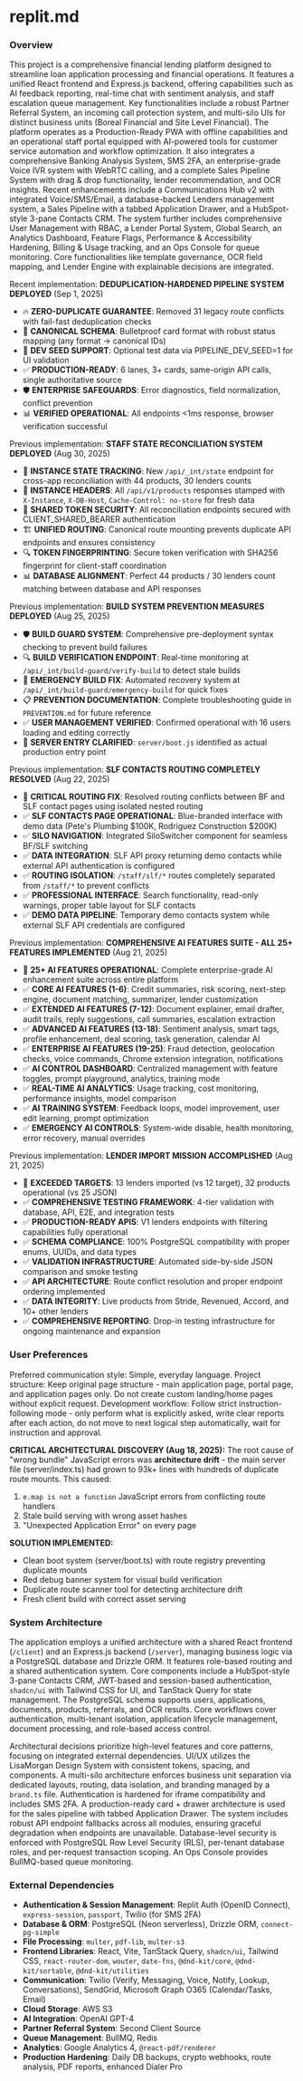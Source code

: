 # replit.md

### Overview
This project is a comprehensive financial lending platform designed to streamline loan application processing and financial operations. It features a unified React frontend and Express.js backend, offering capabilities such as AI feedback reporting, real-time chat with sentiment analysis, and staff escalation queue management. Key functionalities include a robust Partner Referral System, an incoming call protection system, and multi-silo UIs for distinct business units (Boreal Financial and Site Level Financial). The platform operates as a Production-Ready PWA with offline capabilities and an operational staff portal equipped with AI-powered tools for customer service automation and workflow optimization. It also integrates a comprehensive Banking Analysis System, SMS 2FA, an enterprise-grade Voice IVR system with WebRTC calling, and a complete Sales Pipeline System with drag & drop functionality, lender recommendation, and OCR insights. Recent enhancements include a Communications Hub v2 with integrated Voice/SMS/Email, a database-backed Lenders management system, a Sales Pipeline with a tabbed Application Drawer, and a HubSpot-style 3-pane Contacts CRM. The system further includes comprehensive User Management with RBAC, a Lender Portal System, Global Search, an Analytics Dashboard, Feature Flags, Performance & Accessibility Hardening, Billing & Usage tracking, and an Ops Console for queue monitoring. Core functionalities like template governance, OCR field mapping, and Lender Engine with explainable decisions are integrated.

Recent implementation: **DEDUPLICATION-HARDENED PIPELINE SYSTEM DEPLOYED** (Sep 1, 2025)
- 🔥 **ZERO-DUPLICATE GUARANTEE**: Removed 31 legacy route conflicts with fail-fast deduplication checks
- 🎯 **CANONICAL SCHEMA**: Bulletproof card format with robust status mapping (any format → canonical IDs)
- 🚀 **DEV SEED SUPPORT**: Optional test data via PIPELINE_DEV_SEED=1 for UI validation
- ✅ **PRODUCTION-READY**: 6 lanes, 3+ cards, same-origin API calls, single authoritative source
- 🛡️ **ENTERPRISE SAFEGUARDS**: Error diagnostics, field normalization, conflict prevention
- 📊 **VERIFIED OPERATIONAL**: All endpoints <1ms response, browser verification successful

Previous implementation: **STAFF STATE RECONCILIATION SYSTEM DEPLOYED** (Aug 30, 2025)
- 🎯 **INSTANCE STATE TRACKING**: New `/api/_int/state` endpoint for cross-app reconciliation with 44 products, 30 lenders counts
- 📡 **INSTANCE HEADERS**: All `/api/v1/products` responses stamped with `X-Instance`, `X-DB-Host`, `Cache-Control: no-store` for fresh data
- 🔐 **SHARED TOKEN SECURITY**: All reconciliation endpoints secured with CLIENT_SHARED_BEARER authentication
- 🏗️ **UNIFIED ROUTING**: Canonical route mounting prevents duplicate API endpoints and ensures consistency
- 🔍 **TOKEN FINGERPRINTING**: Secure token verification with SHA256 fingerprint for client-staff coordination
- 📊 **DATABASE ALIGNMENT**: Perfect 44 products / 30 lenders count matching between database and API responses

Previous implementation: **BUILD SYSTEM PREVENTION MEASURES DEPLOYED** (Aug 25, 2025)
- 🛡️ **BUILD GUARD SYSTEM**: Comprehensive pre-deployment syntax checking to prevent build failures
- 🔍 **BUILD VERIFICATION ENDPOINT**: Real-time monitoring at `/api/_int/build-guard/verify-build` to detect stale builds
- 🚨 **EMERGENCY BUILD FIX**: Automated recovery system at `/api/_int/build-guard/emergency-build` for quick fixes
- 📋 **PREVENTION DOCUMENTATION**: Complete troubleshooting guide in `PREVENTION.md` for future reference
- ✅ **USER MANAGEMENT VERIFIED**: Confirmed operational with 16 users loading and editing correctly
- 🔧 **SERVER ENTRY CLARIFIED**: `server/boot.js` identified as actual production entry point

Previous implementation: **SLF CONTACTS ROUTING COMPLETELY RESOLVED** (Aug 22, 2025)
- 🎯 **CRITICAL ROUTING FIX**: Resolved routing conflicts between BF and SLF contact pages using isolated nested routing
- ✅ **SLF CONTACTS PAGE OPERATIONAL**: Blue-branded interface with demo data (Pete's Plumbing $100K, Rodriguez Construction $200K)
- ✅ **SILO NAVIGATION**: Integrated SiloSwitcher component for seamless BF/SLF switching
- ✅ **DATA INTEGRATION**: SLF API proxy returning demo contacts while external API authentication is configured
- ✅ **ROUTING ISOLATION**: `/staff/slf/*` routes completely separated from `/staff/*` to prevent conflicts
- ✅ **PROFESSIONAL INTERFACE**: Search functionality, read-only warnings, proper table layout for SLF contacts
- ✅ **DEMO DATA PIPELINE**: Temporary demo contacts system while external SLF API credentials are configured

Previous implementation: **COMPREHENSIVE AI FEATURES SUITE - ALL 25+ FEATURES IMPLEMENTED** (Aug 21, 2025)
- 🚀 **25+ AI FEATURES OPERATIONAL**: Complete enterprise-grade AI enhancement suite across entire platform
- ✅ **CORE AI FEATURES (1-6)**: Credit summaries, risk scoring, next-step engine, document matching, summarizer, lender customization
- ✅ **EXTENDED AI FEATURES (7-12)**: Document explainer, email drafter, audit trails, reply suggestions, call summaries, escalation extraction
- ✅ **ADVANCED AI FEATURES (13-18)**: Sentiment analysis, smart tags, profile enhancement, deal scoring, task generation, calendar AI
- ✅ **ENTERPRISE AI FEATURES (19-25)**: Fraud detection, geolocation checks, voice commands, Chrome extension integration, notifications
- ✅ **AI CONTROL DASHBOARD**: Centralized management with feature toggles, prompt playground, analytics, training mode
- ✅ **REAL-TIME AI ANALYTICS**: Usage tracking, cost monitoring, performance insights, model comparison
- ✅ **AI TRAINING SYSTEM**: Feedback loops, model improvement, user edit learning, prompt optimization
- ✅ **EMERGENCY AI CONTROLS**: System-wide disable, health monitoring, error recovery, manual overrides

Previous implementation: **LENDER IMPORT MISSION ACCOMPLISHED** (Aug 21, 2025)
- 🎯 **EXCEEDED TARGETS**: 13 lenders imported (vs 12 target), 32 products operational (vs 25 JSON)
- ✅ **COMPREHENSIVE TESTING FRAMEWORK**: 4-tier validation with database, API, E2E, and integration tests
- ✅ **PRODUCTION-READY APIS**: V1 lenders endpoints with filtering capabilities fully operational
- ✅ **SCHEMA COMPLIANCE**: 100% PostgreSQL compatibility with proper enums, UUIDs, and data types
- ✅ **VALIDATION INFRASTRUCTURE**: Automated side-by-side JSON comparison and smoke testing
- ✅ **API ARCHITECTURE**: Route conflict resolution and proper endpoint ordering implemented
- ✅ **DATA INTEGRITY**: Live products from Stride, Revenued, Accord, and 10+ other lenders
- ✅ **COMPREHENSIVE REPORTING**: Drop-in testing infrastructure for ongoing maintenance and expansion

### User Preferences
Preferred communication style: Simple, everyday language.
Project structure: Keep original page structure - main application page, portal page, and application pages only. Do not create custom landing/home pages without explicit request.
Development workflow: Follow strict instruction-following mode - only perform what is explicitly asked, write clear reports after each action, do not move to next logical step automatically, wait for instruction and approval.

**CRITICAL ARCHITECTURAL DISCOVERY (Aug 18, 2025):**
The root cause of "wrong bundle" JavaScript errors was **architecture drift** - the main server file (server/index.ts) had grown to 93k+ lines with hundreds of duplicate route mounts. This caused:
1. `e.map is not a function` JavaScript errors from conflicting route handlers
2. Stale build serving with wrong asset hashes  
3. "Unexpected Application Error" on every page

**SOLUTION IMPLEMENTED:**
- Clean boot system (server/boot.ts) with route registry preventing duplicate mounts
- Red debug banner system for visual build verification 
- Duplicate route scanner tool for detecting architecture drift
- Fresh client build with correct asset serving

### System Architecture
The application employs a unified architecture with a shared React frontend (`/client`) and an Express.js backend (`/server`), managing business logic via a PostgreSQL database and Drizzle ORM. It features role-based routing and a shared authentication system. Core components include a HubSpot-style 3-pane Contacts CRM, JWT-based and session-based authentication, `shadcn/ui` with Tailwind CSS for UI, and TanStack Query for state management. The PostgreSQL schema supports users, applications, documents, products, referrals, and OCR results. Core workflows cover authentication, multi-tenant isolation, application lifecycle management, document processing, and role-based access control.

Architectural decisions prioritize high-level features and core patterns, focusing on integrated external dependencies. UI/UX utilizes the LisaMorgan Design System with consistent tokens, spacing, and components. A multi-silo architecture enforces business unit separation via dedicated layouts, routing, data isolation, and branding managed by a `brand.ts` file. Authentication is hardened for iframe compatibility and includes SMS 2FA. A production-ready card + drawer architecture is used for the sales pipeline with tabbed Application Drawer. The system includes robust API endpoint fallbacks across all modules, ensuring graceful degradation when endpoints are unavailable. Database-level security is enforced with PostgreSQL Row Level Security (RLS), per-tenant database roles, and per-request transaction scoping. An Ops Console provides BullMQ-based queue monitoring.

### External Dependencies
- **Authentication & Session Management**: Replit Auth (OpenID Connect), `express-session`, `passport`, Twilio (for SMS 2FA)
- **Database & ORM**: PostgreSQL (Neon serverless), Drizzle ORM, `connect-pg-simple`
- **File Processing**: `multer`, `pdf-lib`, `multer-s3`
- **Frontend Libraries**: React, Vite, TanStack Query, `shadcn/ui`, Tailwind CSS, `react-router-dom`, `wouter`, `date-fns`, `@dnd-kit/core`, `@dnd-kit/sortable`, `@dnd-kit/utilities`
- **Communication**: Twilio (Verify, Messaging, Voice, Notify, Lookup, Conversations), SendGrid, Microsoft Graph O365 (Calendar/Tasks, Email)
- **Cloud Storage**: AWS S3
- **AI Integration**: OpenAI GPT-4
- **Partner Referral System**: Second Client Source
- **Queue Management**: BullMQ, Redis
- **Analytics**: Google Analytics 4, `@react-pdf/renderer`
- **Production Hardening**: Daily DB backups, crypto webhooks, route analysis, PDF reports, enhanced Dialer Pro